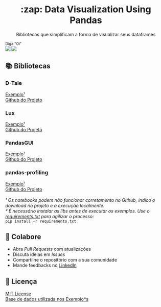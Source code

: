 <p align="center">
  <h1 align="center">:zap: Data Visualization Using Pandas</h2>
  <p align="center">Bibliotecas que simplificam a forma de visualizar seus dataframes</p>
</p>

<sub>Diga "Oi" <br> 
    [<img src="https://img.shields.io/badge/linkedin-%230077B5.svg?&style=for-the-badge&logo=linkedin&logoColor=white" />](https://www.linkedin.com/in/hideraldoluis/) 
    [<img src = "https://img.shields.io/badge/instagram-%23E4405F.svg?&style=for-the-badge&logo=instagram&logoColor=white">](https://www.instagram.com/hideraldojunior/) 
</sub>

## :books: Bibliotecas
### D-Tale
[Exemplo¹](examples/dtale-example.ipynb)<br>
[Github do Projeto](https://github.com/man-group/dtale)
### Lux
[Exemplo¹](examples/lux-example.ipynb)<br>
[Github do Projeto](https://github.com/lux-org/lux)
### PandasGUI
[Exemplo¹](examples/pandasgui-example.ipynb)<br>
[Github do Projeto](https://github.com/adamerose/PandasGUI)
### pandas-profiling
[Exemplo¹](examples/pandas-profiling-example.ipynb)<br>
[Github do Projeto](https://github.com/ydataai/pandas-profiling)<br>
<br>
*¹ Os notebooks podem não funcionar corretamento no Github, indico o download no projeto e a execução localmente.*<br>
*² É necessário instalar as libs antes de executar os exemplos. Use o [requirements.txt](/requirements.txt) para agilizar o processo:* <br>
`pip install -r requirements.txt`
## :punch: Colabore
- Abra <i>Pull Requests</i> com atualizações
- Discuta ideias em <i>Issues</i>
- Compartilhe o repositório com a sua comunidade
- Mande feedbacks no [LinkedIn](https://linkedin.com/in/hideraldoluis)
## :pushpin: Licença
[MIT License](/LICENSE) <br>
[Base de dados utilizada nos Exemplo*s](https://www.kaggle.com/datasets/rush4ratio/video-game-sales-with-ratings)
